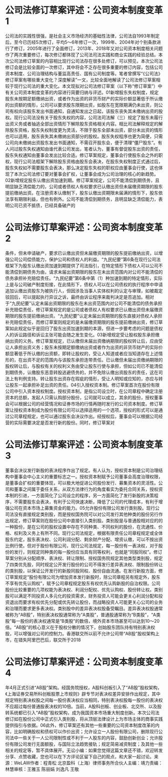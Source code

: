 # 公司法修订草案评述：公司资本制度变革1

公司法的实践性很强，是社会主义市场经济的基础性法律，公司法自1993年制定后，至今已历经5次修订，平均5～6年修订一次，1999年、2004年对个别条款进行了修订，2005年进行了全面修订，2013年、2018年又对公司资本制度相关问题作了两次重要修订，每次修订都体现了公司法司法实践和商业实践的经验总结。本次公司法修订草案的内容相比现行公司法存在很多处修订，可以预见，本次公司法修订会是比较全面的一次修订，其中将会不乏存在很多重要的修订内容，包括公司资本制度、公司治理结构与董监高责任、国有公司制度等。笔者曾撰写“《公司法》修订草案有哪些重大变化？深度解读”一文，比较全面地解读了公司法修订草案相较于现行公司法的重大变化。本文现拟对公司法修订草案（以下称“修订草案”）中有关公司资本制度变革的内容进行简要归纳与评述。01新增股东失权制度，规定股东未按期足额缴纳出资，或者作为出资的非货币财产的实际价额显著低于所认缴的出资额的情形，公司可以要求股东限期出资，如股东在宽限期满仍未出资，则公司有权向该股东发出书面通知，自通知发出之日起，该股东丧失其未缴纳出资的股权。现行公司法没有关于股东失权的内容，公司法司法解（三）规定了股东未履行出资义务或者抽逃全部出资情形下解除股东资格相关内容。相比司法解释规定的解除股东资格，股东失权制度更为灵活，不限于股东全部未出资，部分未出资的情形也可以适用，股东丧失其未缴纳出资部分的股权。股东失权程序也更为简便，只需公司向未缴纳出资股东发出书面通知，不需召开股东会，便于清理“僵尸股东”。有人问过股东失权通知由谁代表公司发出，笔者认为，董事有督促股东出资的责任，股东失权通知由董事会发出比较合适。修订草案规定，董事会行使股东会之外的职权，现行公司法框架下解除股东资格由股东会表决，在股东失权制度正式通过后，股东失权如不需要股东会表决，那么决定股东失权的职权应由董事会行使，这也体现了本次公司法修订要对董事会扩权，让董事会成为公司治理的核心的新趋势。02新增规定股东认缴出资加速到期。修订草案规定，公司不能清偿到期债务，且明显缺乏清偿能力的，公司或者债权人有权要求已认缴出资但未届缴资期限的股东提前缴纳出资。在注册资本认缴制下，股东认缴出资期限未届满的情形下，股东依法享有期限利益，但也有例外。公司不能清偿到期债务，且明显缺乏清偿能力，表明公司已资不抵债，已经具备破产的

# 公司法修订草案评述：公司资本制度变革2

条件，但未申请破产，要求已认缴出资但未届缴资期限的股东提前缴纳出资，以增强公司公司偿债能力，保护公司和债权人的利益。“九民纪要”第6条在现行公司法框架下为股东认缴出资加速到期提供了司法指引，在特定情形下债权人可以公司不能清偿到期债务为由，请求未届出资期限的股东在未出资范围内对公司不能清偿的债务承担补充赔偿责任。“九民纪要”第6条中第（1）种加速到期的特定情形，实际上是与公司破产制度衔接，在此情形下，债权人可以在公司债权的执行程序中申请追加认缴出资股东为被执行人，但因涉及当事人实体权利的认定与审理，如被裁定驳回后，可以提起执行异议之诉，最终由诉讼程序来裁判决定是否追加。相对于“九民纪要”认定未届出资期限的股东在未出资范围内对公司不能清偿的债务承担补充赔偿责任，修订草案规定的是公司或者债权人有权要求已认缴出资但未届缴资期限的股东提前缴纳出资。“九民纪要”认定未届出资期限的股东直接对债权人承担补充赔偿责任，而修订草案则规定的是未届缴资期限的股东提前缴纳出资，修订草案如此规定似乎是回归了股东出资加速到期的本源，但进一步要考虑的问题是债权人的诉讼路径和诉讼主张可能会随之发生变化。03新增规定受让股权股东承担缴纳出资的义务。修订草案规定，已认缴但未届出资缴纳期限的股权转让后，应由受让人承担出资义务；股东未按期足额缴纳出资或者作为出资的非货币财产的实际价额显著低于所认缴的出资额，即转让股权的，受让人知道或者应当知道存在上述情形的，在出资不足的范围内与该股东承担连带责任。已认缴但未届出资缴纳期限的股权转让后，与股权有关的权利义务由受让股东行使与承担，但如公司已不能清偿到期债务，认缴股东恶意转股逃避债务的，并不免除认缴出资股东的责任，这在司法上有判例支持。转让股东出资存在瑕疵的情形，受让人明知或应知的，亦应与转让股东一起承担补足出资的责任。04引入授权资本制。修订草案首次在股份有限公司中引入资本授权制度。授权资本制，是指公司设立时，在公司章程中确定注册资本的总额，发起人只需认购部分股份，公司就可以成立，其余的股份，授权董事会可以根据公司的经营情况和证券市场的行情再随时发行的公司资本制度。修订草案让授权资本制成为股份有限公司可以选择适用的一个选项，授权的形式可以是通过公司章程规定，也可以通过股东会决议作出。经授权后，董事会可以根据公司经营的实际需要决定是否发行新的股份。同时，修订草案对

# 公司法修订草案评述：公司资本制度变革3

董事会决议发行新股的表决程序作出了规定。有人认为，授权资本制是公司治理结构中董事会中心主义的重要标志之一。授权资本制赋予公司董事会高度治理权限，是董事会扩权的重要体现，可以极大地促进公司股份发行、募集资本的灵活性。公司和董事之间属于委任关系，从双方法律行为的角度看实为委托合同关系，授权资本制的引进，一方面简化了公司设立的程序，另一方面简化了发行新股的决策程序，不需要股东会表决，有利于公司快速决断，降低了公司的代理成本，有利于增强公司在资本市场上募集资金的能力。05允许股份有限公司发行类别股。现行公司法没有直接规定类别股，而是授权国务院可以对公司发行其他种类的股份另行作出规定，修订草案则在股份公司中直接引入类别股。类别股是与普通股相对应的的一种股份，是在公司的股权设置中存在不同种类、不同权利的股份，在流通性、价格、权利及义务上有所不同。现行公司法规定，根据有限责任公司章程规定或全体股东约定，股东表决权、公司利润分配、剩余财产分配、增资认缴，可以不按出资比例行使。但对于股份有限公司，现行公司法规定，每一股份有一表决权，对于股份的发行，则规定同种类的每一股份应当具有同等权利，也就是“同股同权”。修订草案分别从分配顺序、表决权、转让限制、授权国务院规定其他类型类别股，规定了四类优先股，同时规定公开发行股份的公司不得发行差异表决权、限制股份转让的类别股，以保证公开发行的新股同股同权、股份自由流通。在发行新股方面，修订草案规定“股份有限公司为增加资本发行新股时，除公司章程另有规定外，股东不享有优先认购权”，赋予公司章程规定股东有权优先认购新股的自治权限。公司股份比较重要的几项权能为表决权、利润分配权、优先认购权、股份转让权。类别股可以满足不同投资人多元化的投资需求，财务投资人可能会更关心利润分配和投资退出而要求有权优先分配或优先转让股份，而战略投资人可能更关心公司的业务和治理而要求更多表决权。类别股中的差异表决权股备受瞩目。差异表决权股通常被称为“AB股”，特别表决权股通常称为“A类股”，普通股通常称为“B类股”，“A类股”每一股份的表决权通常是“B类股”的数倍，境外资本市场甚至可以达到10～20倍。“AB股”的核心意义在于股权分散的情况下，创始股东团队持有特别表决权股，可以增强对公司的控制力。香港联交所以前不允许公司带“AB股”股权架构上市，在错失阿里巴巴后，联交所于2018

# 公司法修订草案评述：公司资本制度变革4

年4月正式引进“AB股”架构。经国务院授权，A股科创板引入了“AB股”股权架构，《上海证券交易所科创板股票上市规则》辟专节对表决权差异安排作出规定，其中规定特别表决权股之间每一股份表决权应当相同，特别表决权股每一股份的表决权不应超过每份普通股表决权的10倍。当前，A股科创板、创业板、北交所、以及股转系统都已引入“AB股”股权架构，成为我国资本市场重大制度创新。本次公司法修订如在股份公司中正式引入类别股，将从顶层法律设计上为市场主体的商事实践提供指引与依据。06此外，修订草案还有其他一些重要的公司资本制度改革的内容，比如明确股权和债权可以作价出资；允许设立一人股份有限公司，删除现行公司法中一些关于一人公司限制性或不利于一人股东的内容，鼓励创新创业；允许股份有限公司发行无面额股，与国际立法趋势接轨；规定简易减资制度；及其他一些相关的规定等，暂不具体展开。无讼小编：如果您觉得这篇文章还不错，欢迎转发分享、点赞收藏，您也可以在下方评论区留下自己的观点，和大家一起讨论。来源：WeLAW作者：程青松 北京盈科（上海）律师事务所合伙人主编：靖力责编：林慧审核：王雅玉 陈丽娟 刘逸凡 王敬

